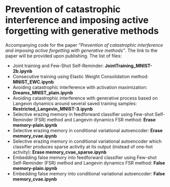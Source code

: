 # Prevention of catastrophic interference and imposing active forgetting with generative methods
Accompanying code for the paper *"Prevention of catastrophic interference and imposing active forgetting with generative methods"*. The link to the paper will be provided upon publishing.
The list of files:
* Joint training and Few-Shot Self-Reminder: **JointTraining_MNIST-2b.ipynb**
* Consecutive training using Elastic Weight Consolidation method: **MNIST_EWC.ipynb**
* Avoiding catastrophic interference with activation maximization: **Dreams_MNIST_plain.ipynb**
* Avoiding catastrophic interference with generative process based on Langevin dynamics around several saved training samples: **Restricted_Langevin_MNIST-3.ipynb**
* Selective erazing memory in feedforward classifier using Few-shot Self-Reminder (FSR) method and Langevin dynamics FSR method: **Erase memory-plain.ipynb**
* Selective erazing memory in conditional variational autoencoder: **Erase memory_cvae.ipynb**
* Selective erazing memory in conditional variational autoencoder which classifier produces sparse activity at its output (instead of one-hot activity): **Erase memory_cvae_sparse.ipynb**
* Embedding false memory into feedforward classifier using Few-shot Self-Reminder (FSR) method and Langevin dynamics FSR method: **False memory-plain.ipynb**
* Embedding false memory into conditional variational autoencoder: **False memory_cvae.ipynb**
